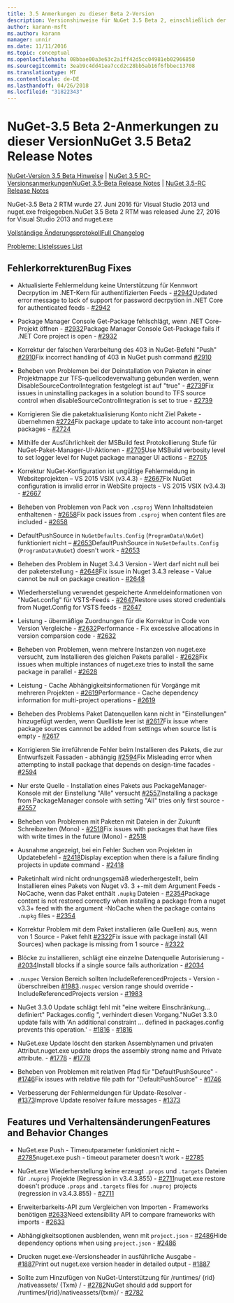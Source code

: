 ```yaml
---
title: 3.5 Anmerkungen zu dieser Beta 2-Version
description: Versionshinweise für NuGet 3.5 Beta 2, einschließlich der bekannten Probleme, Fehlerbehebungen, Funktionen und Archivierung von dcrs Design.
author: karann-msft
ms.author: karann
manager: unnir
ms.date: 11/11/2016
ms.topic: conceptual
ms.openlocfilehash: 08bbae00a3e63c2a1ff42d5cc04981eb02966850
ms.sourcegitcommit: 3eab9c4dd41ea7ccd2c28bb5ab16f6fbbec13708
ms.translationtype: MT
ms.contentlocale: de-DE
ms.lasthandoff: 04/26/2018
ms.locfileid: "31822343"
---
```

# <a name="nuget-35-beta2-release-notes"></a><span data-ttu-id="95036-103">NuGet-3.5 Beta 2-Anmerkungen zu dieser Version</span><span class="sxs-lookup"><span data-stu-id="95036-103">NuGet 3.5 Beta2 Release Notes</span></span>

<span data-ttu-id="95036-104">[NuGet-Version 3.5 Beta Hinweise](../release-notes/nuget-3.5-Beta.md) | [NuGet 3.5 RC-Versionsanmerkungen](../release-notes/nuget-3.5-RC.md)</span><span class="sxs-lookup"><span data-stu-id="95036-104">[NuGet 3.5-Beta Release Notes](../release-notes/nuget-3.5-Beta.md) | [NuGet 3.5-RC Release Notes](../release-notes/nuget-3.5-RC.md)</span></span>

<span data-ttu-id="95036-105">NuGet-3.5 Beta 2 RTM wurde 27. Juni 2016 für Visual Studio 2013 und nuget.exe freigegeben.</span><span class="sxs-lookup"><span data-stu-id="95036-105">NuGet 3.5 Beta 2 RTM was released June 27, 2016 for Visual Studio 2013 and nuget.exe</span></span>

[<span data-ttu-id="95036-106">Vollständige Änderungsprotokoll</span><span class="sxs-lookup"><span data-stu-id="95036-106">Full Changelog</span></span>](https://github.com/NuGet/NuGet.Client/compare/release-3.5.0-beta...release-3.5.0-beta2)

[<span data-ttu-id="95036-107">Probleme: Liste</span><span class="sxs-lookup"><span data-stu-id="95036-107">Issues List</span></span>](https://github.com/Nuget/Home/issues?q=is%3Aissue+milestone%3A%223.5+Beta2%22+is%3Aclosed)

## <a name="bug-fixes"></a><span data-ttu-id="95036-108">Fehlerkorrekturen</span><span class="sxs-lookup"><span data-stu-id="95036-108">Bug Fixes</span></span>

* <span data-ttu-id="95036-109">Aktualisierte Fehlermeldung keine Unterstützung für Kennwort Decrpytion im .NET-Kern für authentifizierten Feeds - [#2942](https://github.com/NuGet/Home/issues/2942)</span><span class="sxs-lookup"><span data-stu-id="95036-109">Updated error message to lack of support for password decrpytion in .NET Core for authenticated feeds  - [#2942](https://github.com/NuGet/Home/issues/2942)</span></span>

* <span data-ttu-id="95036-110">Package Manager Console Get-Package fehlschlägt, wenn .NET Core-Projekt öffnen - [#2932](https://github.com/NuGet/Home/issues/2932)</span><span class="sxs-lookup"><span data-stu-id="95036-110">Package Manager Console Get-Package fails if .NET Core project is open - [#2932](https://github.com/NuGet/Home/issues/2932)</span></span>

* <span data-ttu-id="95036-111">Korrektur der falschen Verarbeitung des 403 in NuGet-Befehl "Push" [#2910](https://github.com/NuGet/Home/issues/2910)</span><span class="sxs-lookup"><span data-stu-id="95036-111">Fix incorrect handling of 403 in NuGet push command [#2910](https://github.com/NuGet/Home/issues/2910)</span></span>

* <span data-ttu-id="95036-112">Beheben von Problemen bei der Deinstallation von Paketen in einer Projektmappe zur TFS-quellcodeverwaltung gebunden werden, wenn DisableSourceControlIntegration festgelegt ist auf "true" - [#2739](https://github.com/NuGet/Home/issues/2739)</span><span class="sxs-lookup"><span data-stu-id="95036-112">Fix issues in uninstalling packages in a solution bound to TFS source control when disableSourceControlIntegration is set to true - [#2739](https://github.com/NuGet/Home/issues/2739)</span></span>

* <span data-ttu-id="95036-113">Korrigieren Sie die paketaktualisierung Konto nicht Ziel Pakete - übernehmen [#2724](https://github.com/NuGet/Home/issues/2724)</span><span class="sxs-lookup"><span data-stu-id="95036-113">Fix package update to take into account non-target packages - [#2724](https://github.com/NuGet/Home/issues/2724)</span></span>

* <span data-ttu-id="95036-114">Mithilfe der Ausführlichkeit der MSBuild fest Protokollierung Stufe für NuGet-Paket-Manager-UI-Aktionen - [#2705](https://github.com/NuGet/Home/issues/2705)</span><span class="sxs-lookup"><span data-stu-id="95036-114">Use MSBuild verbosity level to set logger level for Nuget package manager UI actions - [#2705](https://github.com/NuGet/Home/issues/2705)</span></span>

* <span data-ttu-id="95036-115">Korrektur NuGet-Konfiguration ist ungültige Fehlermeldung in Websiteprojekten – VS 2015 VSIX (v3.4.3) - [#2667](https://github.com/NuGet/Home/issues/2667)</span><span class="sxs-lookup"><span data-stu-id="95036-115">Fix NuGet configuration is invalid error in WebSite projects - VS 2015 VSIX (v3.4.3) - [#2667](https://github.com/NuGet/Home/issues/2667)</span></span>

* <span data-ttu-id="95036-116">Beheben von Problemen von Pack von `.csproj` Wenn Inhaltsdateien enthaltenen - [#2658](https://github.com/NuGet/Home/issues/2658)</span><span class="sxs-lookup"><span data-stu-id="95036-116">Fix pack issues from `.csproj` when content files are included - [#2658](https://github.com/NuGet/Home/issues/2658)</span></span>

* <span data-ttu-id="95036-117">DefaultPushSource in `NuGetDefaults.Config` (`ProgramData\NuGet`) funktioniert nicht – [#2653](https://github.com/NuGet/Home/issues/2653)</span><span class="sxs-lookup"><span data-stu-id="95036-117">DefaultPushSource in `NuGetDefaults.Config` (`ProgramData\NuGet`) doesn't work - [#2653](https://github.com/NuGet/Home/issues/2653)</span></span>

* <span data-ttu-id="95036-118">Beheben des Problem in Nuget 3.4.3 Version - Wert darf nicht null bei der paketerstellung - [#2648](https://github.com/NuGet/Home/issues/2648)</span><span class="sxs-lookup"><span data-stu-id="95036-118">Fix issue in Nuget 3.4.3 release - Value cannot be null on package creation - [#2648](https://github.com/NuGet/Home/issues/2648)</span></span>

* <span data-ttu-id="95036-119">Wiederherstellung verwendet gespeicherte Anmeldeinformationen von "NuGet.config" für VSTS-Feeds - [#2647](https://github.com/NuGet/Home/issues/2647)</span><span class="sxs-lookup"><span data-stu-id="95036-119">Restore uses stored credentials from Nuget.Config for VSTS feeds - [#2647](https://github.com/NuGet/Home/issues/2647)</span></span>

* <span data-ttu-id="95036-120">Leistung - übermäßige Zuordnungen für die Korrektur in Code von Version Vergleiche - [#2632](https://github.com/NuGet/Home/issues/2632)</span><span class="sxs-lookup"><span data-stu-id="95036-120">Performance - Fix excessive allocations in version comparsion code - [#2632](https://github.com/NuGet/Home/issues/2632)</span></span>

* <span data-ttu-id="95036-121">Beheben von Problemen, wenn mehrere Instanzen von nuget.exe versucht, zum Installieren des gleichen Pakets parallel - [#2628](https://github.com/NuGet/Home/issues/2628)</span><span class="sxs-lookup"><span data-stu-id="95036-121">Fix issues when multiple instances of nuget.exe tries to install the same package in parallel - [#2628](https://github.com/NuGet/Home/issues/2628)</span></span>

* <span data-ttu-id="95036-122">Leistung - Cache Abhängigkeitsinformationen für Vorgänge mit mehreren Projekten - [#2619](https://github.com/NuGet/Home/issues/2619)</span><span class="sxs-lookup"><span data-stu-id="95036-122">Performance - Cache dependency information for multi-project operations - [#2619](https://github.com/NuGet/Home/issues/2619)</span></span>

* <span data-ttu-id="95036-123">Beheben des Problems Paket Datenquellen kann nicht in "Einstellungen" hinzugefügt werden, wenn Quellliste leer ist [#2617](https://github.com/NuGet/Home/issues/2617)</span><span class="sxs-lookup"><span data-stu-id="95036-123">Fix issue where package sources cannnot be added from settings when source list is empty - [#2617](https://github.com/NuGet/Home/issues/2617)</span></span>

* <span data-ttu-id="95036-124">Korrigieren Sie irreführende Fehler beim Installieren des Pakets, die zur Entwurfszeit Fassaden - abhängig [#2594](https://github.com/NuGet/Home/issues/2594)</span><span class="sxs-lookup"><span data-stu-id="95036-124">Fix Misleading error when attempting to install package that depends on design-time facades - [#2594](https://github.com/NuGet/Home/issues/2594)</span></span>

* <span data-ttu-id="95036-125">Nur erste Quelle - Installation eines Pakets aus PackageManager-Konsole mit der Einstellung "Alle" versucht [#2557](https://github.com/NuGet/Home/issues/2557)</span><span class="sxs-lookup"><span data-stu-id="95036-125">Installing a package from PackageManager console with setting "All" tries only first source - [#2557](https://github.com/NuGet/Home/issues/2557)</span></span>

* <span data-ttu-id="95036-126">Beheben von Problemen mit Paketen mit Dateien in der Zukunft Schreibzeiten (Mono) - [#2518](https://github.com/NuGet/Home/issues/2518)</span><span class="sxs-lookup"><span data-stu-id="95036-126">Fix issues with packages that have files with write times in the future (Mono) - [#2518](https://github.com/NuGet/Home/issues/2518)</span></span>

* <span data-ttu-id="95036-127">Ausnahme angezeigt, bei ein Fehler Suchen von Projekten in Updatebefehl - [#2418](https://github.com/NuGet/Home/issues/2418)</span><span class="sxs-lookup"><span data-stu-id="95036-127">Display exception when there is a failure finding projects in update command - [#2418](https://github.com/NuGet/Home/issues/2418)</span></span>

* <span data-ttu-id="95036-128">Paketinhalt wird nicht ordnungsgemäß wiederhergestellt, beim Installieren eines Pakets von Nuget v3. 3 +-mit dem Argument Feeds - NoCache, wenn das Paket enthält `.nupkg` Dateien - [#2354](https://github.com/NuGet/Home/issues/2354)</span><span class="sxs-lookup"><span data-stu-id="95036-128">Package content is not restored correctly when installing a package from a nuget v3.3+ feed with the argument -NoCache when the package contains `.nupkg` files - [#2354](https://github.com/NuGet/Home/issues/2354)</span></span>

* <span data-ttu-id="95036-129">Korrektur Problem mit dem Paket installieren (alle Quellen) aus, wenn von 1 Source - Paket fehlt [#2322](https://github.com/NuGet/Home/issues/2322)</span><span class="sxs-lookup"><span data-stu-id="95036-129">Fix issue with package install (All Sources) when package is missing from 1 source - [#2322](https://github.com/NuGet/Home/issues/2322)</span></span>

* <span data-ttu-id="95036-130">Blöcke zu installieren, schlägt eine einzelne Datenquelle Autorisierung - [#2034](https://github.com/NuGet/Home/issues/2034)</span><span class="sxs-lookup"><span data-stu-id="95036-130">Install blocks if a single source fails authorization - [#2034](https://github.com/NuGet/Home/issues/2034)</span></span>

* <span data-ttu-id="95036-131">`.nuspec` Version Bereich sollten IncludeReferencedProjects - Version - überschreiben [#1983](https://github.com/NuGet/Home/issues/1983)</span><span class="sxs-lookup"><span data-stu-id="95036-131">`.nuspec` version range should override -IncludeReferencedProjects version - [#1983](https://github.com/NuGet/Home/issues/1983)</span></span>

* <span data-ttu-id="95036-132">NuGet 3.3.0 Update schlägt fehl mit "eine weitere Einschränkung... definiert" Packages.config ", verhindert diesen Vorgang."</span><span class="sxs-lookup"><span data-stu-id="95036-132">NuGet 3.3.0 update fails with 'An additional constraint ... defined in packages.config prevents this operation.'</span></span><span data-ttu-id="95036-133"> - [#1816](https://github.com/NuGet/Home/issues/1816)</span><span class="sxs-lookup"><span data-stu-id="95036-133"> - [#1816](https://github.com/NuGet/Home/issues/1816)</span></span>

* <span data-ttu-id="95036-134">NuGet.exe Update löscht den starken Assemblynamen und privaten Attribut.</span><span class="sxs-lookup"><span data-stu-id="95036-134">nuget.exe update drops the assembly strong name and Private attribute.</span></span><span data-ttu-id="95036-135"> - [#1778](https://github.com/NuGet/Home/issues/1778)</span><span class="sxs-lookup"><span data-stu-id="95036-135"> - [#1778](https://github.com/NuGet/Home/issues/1778)</span></span>

* <span data-ttu-id="95036-136">Beheben von Problemen mit relativen Pfad für "DefaultPushSource" - [#1746](https://github.com/NuGet/Home/issues/1746)</span><span class="sxs-lookup"><span data-stu-id="95036-136">Fix issues with relative file path for "DefaultPushSource" - [#1746](https://github.com/NuGet/Home/issues/1746)</span></span>

* <span data-ttu-id="95036-137">Verbesserung der Fehlermeldungen für Update-Resolver - [#1373](https://github.com/NuGet/Home/issues/1373)</span><span class="sxs-lookup"><span data-stu-id="95036-137">Improve Update resolver failure messages - [#1373](https://github.com/NuGet/Home/issues/1373)</span></span>

## <a name="features-and-behavior-changes"></a><span data-ttu-id="95036-138">Features und Verhaltensänderungen</span><span class="sxs-lookup"><span data-stu-id="95036-138">Features and Behavior Changes</span></span>

* <span data-ttu-id="95036-139">NuGet.exe Push - Timeoutparameter funktioniert nicht – [#2785](https://github.com/NuGet/Home/issues/2785)</span><span class="sxs-lookup"><span data-stu-id="95036-139">nuget.exe push - timeout parameter doesn't work  - [#2785](https://github.com/NuGet/Home/issues/2785)</span></span>

* <span data-ttu-id="95036-140">NuGet.exe Wiederherstellung keine erzeugt `.props` und `.targets` Dateien für `.nuproj` Projekte (Regression in v3.4.3.855) - [#2711](https://github.com/NuGet/Home/issues/2711)</span><span class="sxs-lookup"><span data-stu-id="95036-140">nuget.exe restore doesn't produce `.props` and `.targets` files for `.nuproj` projects (regression in v3.4.3.855) - [#2711](https://github.com/NuGet/Home/issues/2711)</span></span>

* <span data-ttu-id="95036-141">Erweiterbarkeits-API zum Vergleichen von Importen - Frameworks benötigen [#2633](https://github.com/NuGet/Home/issues/2633)</span><span class="sxs-lookup"><span data-stu-id="95036-141">Need extensibility API to compare frameworks with imports - [#2633](https://github.com/NuGet/Home/issues/2633)</span></span>

* <span data-ttu-id="95036-142">Abhängigkeitsoptionen ausblenden, wenn mit `project.json`  -  [#2486](https://github.com/NuGet/Home/issues/2486)</span><span class="sxs-lookup"><span data-stu-id="95036-142">Hide dependency options when using `project.json` - [#2486](https://github.com/NuGet/Home/issues/2486)</span></span>

* <span data-ttu-id="95036-143">Drucken nuget.exe-Versionsheader in ausführliche Ausgabe - [#1887](https://github.com/NuGet/Home/issues/1887)</span><span class="sxs-lookup"><span data-stu-id="95036-143">Print out nuget.exe version header in detailed output - [#1887](https://github.com/NuGet/Home/issues/1887)</span></span>

* <span data-ttu-id="95036-144">Sollte zum Hinzufügen von NuGet-Unterstützung für /runtimes/ {rid} /nativeassets/ {Txm} / - [#2782](https://github.com/NuGet/Home/issues/2782)</span><span class="sxs-lookup"><span data-stu-id="95036-144">NuGet should add support for /runtimes/{rid}/nativeassets/{txm}/ - [#2782](https://github.com/NuGet/Home/issues/2782)</span></span>